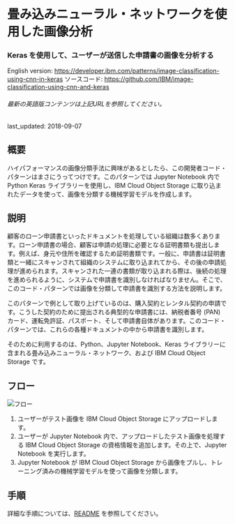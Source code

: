 # 畳み込みニューラル・ネットワークを使用した画像分析

### Keras を使用して、ユーザーが送信した申請書の画像を分析する

English version: https://developer.ibm.com/patterns/image-classification-using-cnn-in-keras
  ソースコード: https://github.com/IBM/image-classification-using-cnn-and-keras

###### 最新の英語版コンテンツは上記URLを参照してください。
last_updated: 2018-09-07

 ## 概要

ハイパフォーマンスの画像分類手法に興味があるとしたら、この開発者コード・パターンはまさにうってつけです。このパターンでは Jupyter Notebook 内で Python Keras ライブラリーを使用し、IBM Cloud Object Storage に取り込まれたデータを使って、画像を分類する機械学習モデルを作成します。

## 説明

顧客のローン申請書といったドキュメントを処理している組織は数多くあります。ローン申請書の場合、顧客は申請の処理に必要となる証明書類も提出します。例えば、身元や住所を確認するため証明書類です。一般に、申請書は証明書類と一緒にスキャンされて組織のシステムに取り込まれてから、その後の申請処理が進められます。スキャンされた一連の書類が取り込まれる際は、後続の処理を進められるように、システムで申請書を識別しなければなりません。そこで、このコード・パターンでは画像を分類して申請書を識別する方法を説明します。

このパターンで例として取り上げているのは、購入契約とレンタル契約の申請です。こうした契約のために提出される典型的な申請書には、納税者番号 (PAN) カード、運転免許証、パスポート、そして申請書自体があります。このコード・パターンでは、これらの各種ドキュメントの中から申請書を識別します。

そのために利用するのは、Python、Jupyter Notebook、Keras ライブラリーに含まれる畳み込みニューラル・ネットワーク、および IBM Cloud Object Storage です。

## フロー

![フロー](../../images/arch-image-classification-keras-cnn.png)

1. ユーザーがテスト画像を IBM Cloud Object Storage にアップロードします。
2. ユーザーが Jupyter Notebook 内で、アップロードしたテスト画像を処理する IBM Cloud Object Storage の資格情報を追加します。その上で、Jupyter Notebook を実行します。
3. Jupyter Notebook が IBM Cloud Object Storage から画像をプルし、トレーニング済みの機械学習モデルを使って画像を分類します。

## 手順

詳細な手順については、[README](https://github.com/IBM/image-classification-using-cnn-and-keras/blob/master/README.md) を参照してください。
